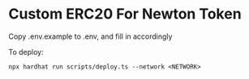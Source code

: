 # Custom ERC20 For Newton Token

Copy .env.example to .env, and fill in accordingly

To deploy:
```shell
npx hardhat run scripts/deploy.ts --network <NETWORK>
```

